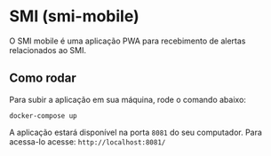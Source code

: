 # SMI (smi-mobile)
O SMI mobile é uma aplicação PWA para recebimento de alertas relacionados ao SMI.

## Como rodar
Para subir a aplicação em sua máquina, rode o comando abaixo:

```
docker-compose up
```
A aplicação estará disponível na porta `8081` do seu computador. Para acessa-lo acesse: `http://localhost:8081/`
